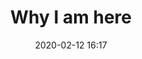 ---
layout: post
title: Why I am here
date: 2020-02-12 16:17
published: false
header_feature_image:
caption:
pinned: 
tags:    # use [tag1,tag2]
---